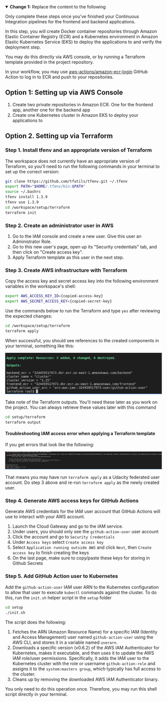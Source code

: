 <details open>
<summary><b>Change 1:</b> Replace the content to the following</summary>

Only complete these steps once you've finished your Continuous Integration pipelines for the frontend and backend applications. 

In this step, you will create Docker container repositories through Amazon Elastic Container Registry (ECR) and a Kubernetes environment in Amazon Elastic Kubernetes Service (EKS) to deploy the applications to and verify the deployment step.

You may do this directly via AWS console, or by running a Terraform template provided in the project repository.

In your workflow, you may use <a href="https://github.com/aws-actions/amazon-ecr-login" target="_blank">aws-actions/amazon-ecr-login</a> GitHub Action to log in to ECR and push to your repositories.

## Option 1: Setting up via AWS Console

1. Create two private repositories in Amazon ECR. One for the frontend app, another one for the backend app
1. Create one Kubernetes cluster in Amazon EKS to deploy your applications to

## Option 2. Setting up via Terraform

### Step 1. Install tfenv and an appropriate version of Terraform

The workspace does not currently have an appropriate version of Terraform, so you'll need to run the following commands in your terminal to set up the correct version:

```bash
git clone https://github.com/tfutils/tfenv.git ~/.tfenv
export PATH="$HOME/.tfenv/bin:$PATH"
source ~/.bashrc
tfenv install 1.3.9
tfenv use 1.3.9
cd /workspace/setup/terraform
terraform init
```

### Step 2. Create an administrator user in AWS

1. Go to the IAM console and create a new user. Give this user an Administrator Role.
2. Go to this new user's page, open up its "Security credentials" tab, and then click on "Create access key".
3. Apply Terraform template as this user in the next step.

### Step 3. Create AWS infrastructure with Terraform

Copy the access key and secret access key into the following environment variables in the workspace's shell:

```bash
export AWS_ACCESS_KEY_ID={copied-access-key}
export AWS_SECRET_ACCESS_KEY={copied-secret-key}
```

Use the commands below to run the Terraform and type `yes` after reviewing the expected changes:

```bash
cd /workspace/setup/terraform
terraform apply
```

When successful, you should see references to the created components in your terminal, something like this:

![An example of a successful `terraform apply` run](success-terraform_apply-new_user.png)

Take note of the Terraform outputs. You'll need these later as you work on the project. You can always retrieve these values later with this command

```bash
cd setup/terraform
terraform output
```

#### Troubleshooting IAM access error when applying a Terraform template

If you get errors that look like the following:

![The screenshot shows that a Udacity federated user account (usually has the word "voclabs" in its user name, does not have a particular IAM permission)](error-terraform_apply-federated_user.png)

That means you may have run `terraform apply` as a Udacity federated user account. Do step 3 above and re-run `terraform apply` as the newly created user.


### Step 4. Generate AWS access keys for GitHub Actions

Generate AWS credentials for the IAM user account that GitHub Actions will use to interact with your AWS account.

1. Launch the Cloud Gateway and go to the IAM service.
1. Under users, you should only see the `github-action-user` user account
1. Click the account and go to `Security Credentials`
1. Under `Access keys`  select `Create access key`
1. Select `Application running outside AWS` and click `Next`, then `Create access key` to finish creating the keys
1. On the last page, make sure to copy/paste these keys for storing in Github Secrets

### Step 5. Add GitHub Action user to Kubernetes

Add the `github-action-user` IAM user ARN to the Kubernetes configuration to allow that user to execute `kubectl` commands against the cluster. To do this, run the `init.sh` helper script in the `setup` folder

```bash
cd setup
./init.sh
```

The script does the following:

1. Fetches the ARN (Amazon Resource Name) for a specific IAM (Identity and Access Management) user named `github-action-user` using the AWS CLI, and stores it in a variable named `userarn`.
2. Downloads a specific version (v0.6.2) of the AWS IAM Authenticator for Kubernetes, makes it executable, and then uses it to update the AWS IAM role/user permissions. Specifically, it adds the IAM user to the Kubernetes cluster with the role or username `github-action-role` and assigns it to the `system:masters group`, which typically has full access to the cluster.
3. Cleans up by removing the downloaded AWS IAM Authenticator binary.

You only need to do this operation once. Therefore, you may run this shell script directly in your terminal.

</details>


